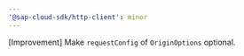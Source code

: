 ```yaml
---
'@sap-cloud-sdk/http-client': minor
---
```


[Improvement] Make `requestConfig` of `OriginOptions` optional.
